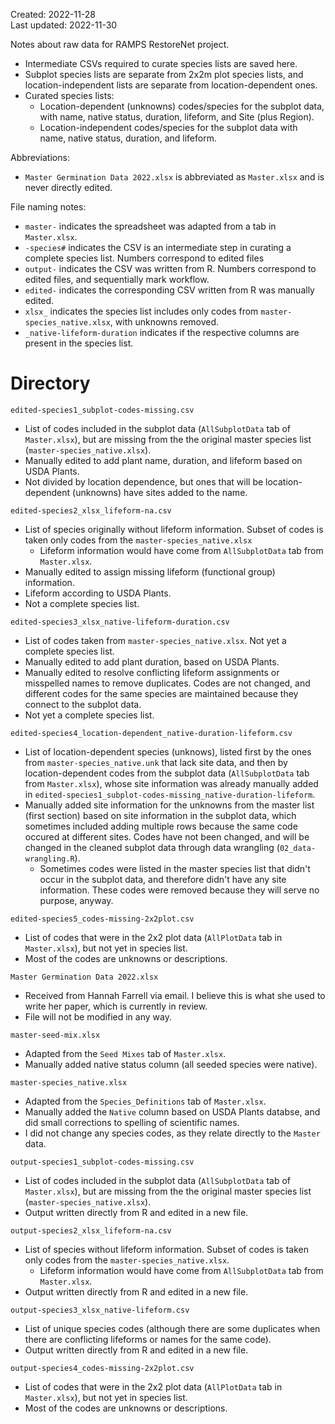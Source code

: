 Created: 2022-11-28  
Last updated: 2022-11-30  
  
Notes about raw data for RAMPS RestoreNet project.
- Intermediate CSVs required to curate species lists are saved here.
- Subplot species lists are separate from 2x2m plot species lists, and location-independent lists are separate from location-dependent ones.
- Curated species lists:
	+ Location-dependent (unknowns) codes/species for the subplot data, with name, native status, duration, lifeform, and Site (plus Region).
	+ Location-independent codes/species for the subplot data with name, native status, duration, and  lifeform.

Abbreviations:
- `Master Germination Data 2022.xlsx` is abbreviated as `Master.xlsx` and is never directly edited.

File naming notes:
- `master-` indicates the spreadsheet was adapted from a tab in `Master.xlsx`.
- `-species#` indicates the CSV is an intermediate step in curating a complete species list. Numbers correspond to edited files
- `output-` indicates the CSV was written from R. Numbers correspond to edited files, and sequentially mark workflow.
- `edited-` indicates the corresponding CSV written from R was manually edited.
- `xlsx_` indicates the species list includes only codes from  `master-species_native.xlsx`, with unknowns removed.
- `_native-lifeform-duration` indicates if the respective columns are present in the species list.

# Directory
`edited-species1_subplot-codes-missing.csv`
- List of codes included in the subplot data (`AllSubplotData` tab of `Master.xlsx`), but are missing from the the original master species list (`master-species_native.xlsx`).
- Manually edited to add plant name, duration, and lifeform based on USDA Plants.
- Not divided by location dependence, but ones that will be location-dependent (unknowns) have sites added to the name.

`edited-species2_xlsx_lifeform-na.csv`
- List of species originally without lifeform information. Subset of codes is taken only codes from the `master-species_native.xlsx`
	- Lifeform information would have come from `AllSubplotData` tab from `Master.xlsx`.
- Manually edited to assign missing lifeform (functional group) information.
- Lifeform according to USDA Plants.
- Not a complete species list.

`edited-species3_xlsx_native-lifeform-duration.csv`
- List of codes taken from `master-species_native.xlsx`. Not yet a complete species list.
- Manually edited to add plant duration, based on USDA Plants.
- Manually edited to resolve conflicting lifeform assignments or misspelled names to remove duplicates.  Codes are not changed, and different codes for the same species are maintained because they connect to the subplot data.
- Not yet a complete species list.

`edited-species4_location-dependent_native-duration-lifeform.csv`
- List of location-dependent species (unknows), listed first by the ones from `master-species_native.unk` that lack site data, and then by location-dependent codes from the subplot data (`AllSubplotData` tab from `Master.xlsx`), whose site information was already manually added in `edited-species1_subplot-codes-missing_native-duration-lifeform`.
- Manually added site information for the unknowns from the master list (first section) based on site information in the subplot data, which sometimes included adding multiple rows because the same code occured at different sites. Codes have not been changed, and will be changed in the cleaned subplot data through data wrangling (`02_data-wrangling.R`).
	+ Sometimes codes were listed in the master species list that didn't occur in the subplot data, and therefore didn't have any site information. These codes were removed because they will serve no purpose, anyway.

`edited-species5_codes-missing-2x2plot.csv`
- List of codes that were in the 2x2 plot data (`AllPlotData` tab in `Master.xlsx`), but not yet in species list.
- Most of the codes are unknowns or descriptions.

`Master Germination Data 2022.xlsx`
- Received from Hannah Farrell via email. I believe this is what she used to write her paper, which is currently in review.
- File will not be modified in any way.  

`master-seed-mix.xlsx`
- Adapted from the `Seed Mixes` tab of `Master.xlsx`.
- Manually added native status column (all seeded species were native).

`master-species_native.xlsx`
- Adapted from the `Species_Definitions` tab of `Master.xlsx`.
- Manually added the `Native` column based on USDA Plants databse, and did small corrections to spelling of scientific names.
- I did not change any species codes, as they relate directly to the `Master` data.

`output-species1_subplot-codes-missing.csv`
- List of codes included in the subplot data (`AllSubplotData` tab of `Master.xlsx`), but are missing from the the original master species list (`master-species_native.xlsx`).
- Output written directly from R and edited in a new file.

`output-species2_xlsx_lifeform-na.csv`
- List of species without lifeform information. Subset of codes is taken only codes from the `master-species_native.xlsx`.
 	- Lifeform information would have come from `AllSubplotData` tab from `Master.xlsx`.
- Output written directly from R and edited in a new file.

`output-species3_xlsx_native-lifeform.csv`
- List of unique species codes (although there are some duplicates when there are conflicting lifeforms or names for the same code).
- Output written directly from R and edited in a new file.

`output-species4_codes-missing-2x2plot.csv`
- List of codes that were in the 2x2 plot data (`AllPlotData` tab in `Master.xlsx`), but not yet in species list.
- Most of the codes are unknowns or descriptions.








